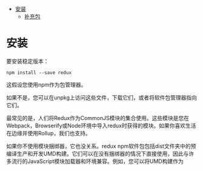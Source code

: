 <!-- START doctoc generated TOC please keep comment here to allow auto update -->
<!-- DON'T EDIT THIS SECTION, INSTEAD RE-RUN doctoc TO UPDATE -->

- [安装](#%E5%AE%89%E8%A3%85)
  - [补充包](#%E8%A1%A5%E5%85%85%E5%8C%85)

<!-- END doctoc generated TOC please keep comment here to allow auto update -->

# 安装

要安装稳定版本：

```
npm install --save redux
```

这假设您使用npm作为包管理器。

如果不是，您可以在unpkg上访问这些文件，下载它们，或者将软件包管理器指向它们。

最常见的是，人们将Redux作为CommonJS模块的集合使用。这些模块是您在Webpack，Browserify或Node环境中导入redux时获得的模块。如果你喜欢生活在边缘并使用Rollup，我们也支持。

如果你不使用模块捆绑器，它也没关系。redux npm软件包包括dist文件夹中的预编译生产和开发UMD构建。它们可以在没有捆绑器的情况下直接使用，因此与许多流行的JavaScript模块加载器和环境兼容。例如，您可以将UMD构建作为<script>标记放在页面上，或者告诉Bower安装它。UMD构建使Redux可用作window.Redux全局变量。

Redux源代码是在ES2015中编写的，但我们将CommonJS和UMD构建预编译为ES5，因此它们可以在任何现代浏览器中使用。您不需要使用Babel或模块​​捆绑器来开始使用Redux。

## 补充包

最有可能的是，您还需要React绑定和开发人员工具。

```
npm install --save react-redux
npm install --save-dev redux-devtools
```

请注意，与Redux本身不同，Redux生态系统中的许多软件包都不提供UMD构建，因此我们建议使用Webpack和Browserify之类的CommonJS模块软件包来获得最舒适的开发体验。